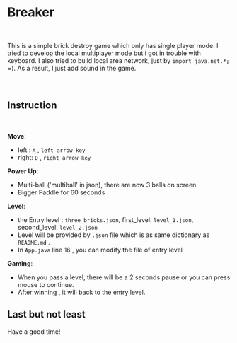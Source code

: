 # Breaker

<br>

This is a simple brick destroy game which only has single player mode. I tried to develop the local multiplayer mode but i got in trouble with keyboard. I also tried to build local area network, just by ```import java.net.*; ```  =). As a result, I just add sound in the game.\
<br>
<br>

## Instruction

<br>

**Move**:  
* left : ```A``` , ```left arrow key ```
* right: ```D``` , ```right arrow key```

**Power Up**:
* Multi-ball ('multiball' in json), there are now 3 balls on screen
* Bigger Paddle for 60 seconds

**Level**:
* the Entry level : ```three_bricks.json```,  first_level: ```level_1.json```, second_level: ```level_2.json```
* Level will be provided by ```.json``` file which is as same dictionary as ```README.md``` .
* In ```App.java``` line 16 ,  you can modify the file of entry level  


**Gaming**:
* When you pass a level, there will be a 2 seconds pause or you can press mouse to continue.
* After winning , it will back to the entry level.

## Last but not least
Have a good time!